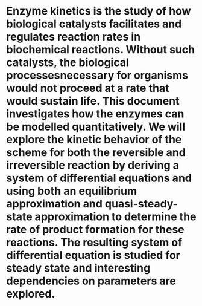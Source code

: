 # Enzyme kinetics is the study of how biological catalysts facilitates and regulates reaction rates in biochemical reactions. Without such catalysts, the biological processesnecessary for organisms would not proceed at a rate that would sustain life. This document investigates how the enzymes can be modelled quantitatively. We will explore the kinetic behavior of the scheme for both the reversible and irreversible reaction by deriving a system of differential equations and using both an equilibrium approximation and quasi-steady-state approximation to determine the rate of product formation for these reactions. The resulting system of differential equation is studied for steady state and interesting dependencies on parameters are explored.
